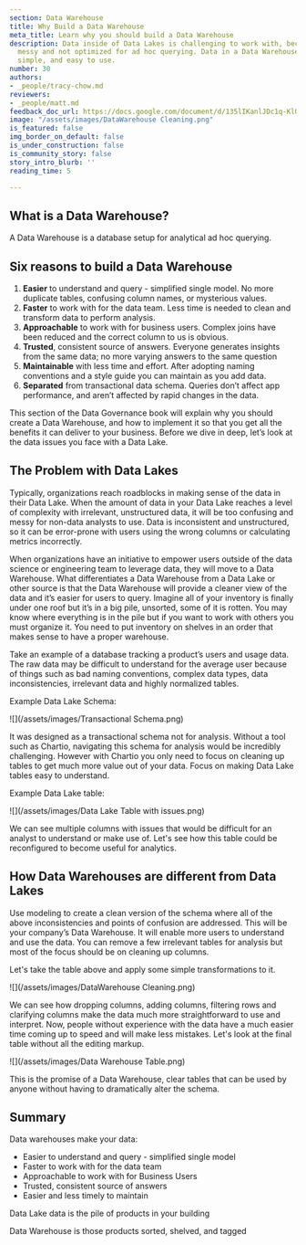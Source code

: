 ```yaml
---
section: Data Warehouse
title: Why Build a Data Warehouse
meta_title: Learn why you should build a Data Warehouse
description: Data inside of Data Lakes is challenging to work with, because it is
  messy and not optimized for ad hoc querying. Data in a Data Warehouse is clean,
  simple, and easy to use.
number: 30
authors:
- _people/tracy-chow.md
reviewers:
- _people/matt.md
feedback_doc_url: https://docs.google.com/document/d/135lIKanlJDc1q-KlQwlYzq7kAcPRyi_VZ1oXOrklXW4/edit?usp=sharing
image: "/assets/images/DataWarehouse Cleaning.png"
is_featured: false
img_border_on_default: false
is_under_construction: false
is_community_story: false
story_intro_blurb: ''
reading_time: 5

---
```

## What is a Data Warehouse?

A Data Warehouse is a database setup for analytical ad hoc querying.

## Six reasons to build a Data Warehouse

1. **Easier** to understand and query - simplified single model. No more duplicate tables, confusing column names, or mysterious values.
2. **Faster** to work with for the data team. Less time is needed to clean and transform data to perform analysis.
3. **Approachable** to work with for business users. Complex joins have been reduced and the correct column to us is obvious.
4. **Trusted**, consistent source of answers. Everyone generates insights from the same data; no more varying answers to the same question
5. **Maintainable** with less time and effort. After adopting naming conventions and a style guide you can maintain as you add data.
6. **Separated** from transactional data schema. Queries don’t affect app performance, and aren’t affected by rapid changes in the data.

This section of the Data Governance book will explain why you should create a Data Warehouse, and how to implement it so that you get all the benefits it can deliver to your business. Before we dive in deep, let’s look at the data issues you face with a Data Lake.

## The Problem with Data Lakes

Typically, organizations reach roadblocks in making sense of the data in their Data Lake. When the amount of data in your Data Lake reaches a level of complexity with irrelevant, unstructured data, it will be too confusing and messy for non-data analysts to use. Data is inconsistent and unstructured, so it can be error-prone with users using the wrong columns or calculating metrics incorrectly.

When organizations have an initiative to empower users outside of the data science or engineering team to leverage data, they will move to a Data Warehouse. What differentiates a Data Warehouse from a Data Lake or other source is that the Data Warehouse will provide a cleaner view of the data and it’s easier for users to query. Imagine all of your inventory is finally under one roof but it’s in a big pile, unsorted, some of it is rotten. You may know where everything is in the pile but if you want to work with others you must organize it. You need to put inventory on shelves in an order that makes sense to have a proper warehouse.

Take an example of a database tracking a product’s users and usage data. The raw data may be difficult to understand for the average user because of things such as bad naming conventions, complex data types, data inconsistencies, irrelevant data and highly normalized tables.

Example Data Lake Schema:

![](/assets/images/Transactional Schema.png)

It was designed as a transactional schema not for analysis. Without a tool such as Chartio, navigating this schema for analysis would be incredibly challenging. However with Chartio you only need to focus on cleaning up tables to get much more value out of your data. Focus on making Data Lake tables easy to understand.

Example Data Lake table:

![](/assets/images/Data Lake Table with issues.png)

We can see multiple columns with issues that would be difficult for an analyst to understand or make use of. Let's see how this table could be reconfigured to become useful for analytics.

## How Data Warehouses are different from Data Lakes

Use modeling to create a clean version of the schema where all of the above inconsistencies and points of confusion are addressed. This will be your company’s Data Warehouse. It will enable more users to understand and use the data. You can remove a few irrelevant tables for analysis but most of the focus should be on cleaning up columns.

Let's take the table above and apply some simple transformations to it.

![](/assets/images/DataWarehouse Cleaning.png)

We can see how dropping columns, adding columns, filtering rows and clarifying columns make the data much more straightforward to use and interpret. Now, people without experience with the data have a much easier time coming up to speed and will make less mistakes. Let's look at the final table without all the editing markup.

![](/assets/images/Data Warehouse Table.png)

This is the promise of a Data Warehouse, clear tables that can be used by anyone without having to dramatically alter the schema.

## Summary

Data warehouses make your data:

* Easier to understand and query - simplified single model
* Faster to work with for the data team
* Approachable to work with for Business Users
* Trusted, consistent source of answers
* Easier and less timely to maintain

Data Lake data is the pile of products in your building

Data Warehouse is those products sorted, shelved, and tagged